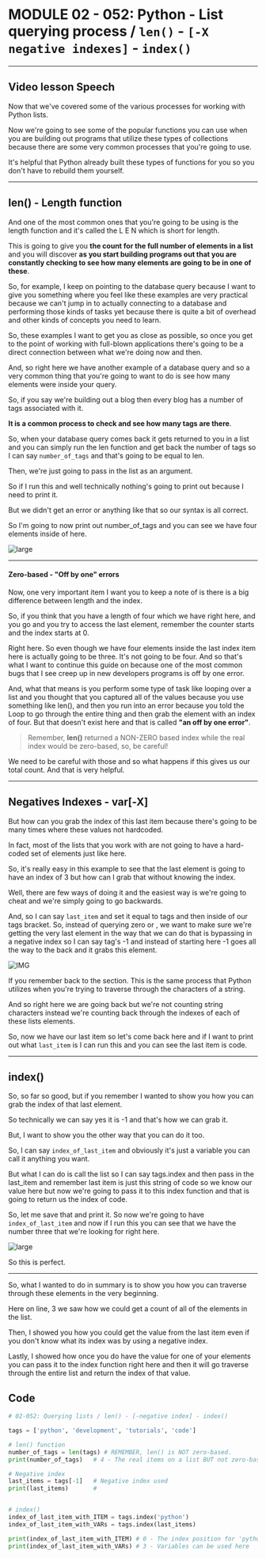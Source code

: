 # MODULE 02 - 052: Python - List querying process / `len()` - `[-X negative indexes]` - `index()`

****

## Video lesson Speech

Now that we've covered some of the various processes for working with Python lists.   

Now we're going to see some of the popular functions you can use when you are building out programs that utilize these types of collections because there are some very common processes that you're going to use.   

It's helpful that Python already built these types of functions for you so you don't have to rebuild them yourself.

****

## len() - Length function

And one of the most common ones that you're going to be using is the length function and it's called the L E N which is short for length.

This is going to give you **the count for the full number of elements in a list** and you will discover **as you start building programs out that you are constantly checking to see how many elements are going to be in one of these**.

So, for example, I keep on pointing to the database query because I want to give you something where you feel like these examples are very practical because we can't jump in to actually connecting to a database and performing those kinds of tasks yet because there is quite a bit of overhead and other kinds of concepts you need to learn.   

So, these examples I want to get you as close as possible, so once you get to the point of working with full-blown applications there's going to be a direct connection between what we're doing now and then.  

And, so right here we have another example of a database query and so a very common thing that you're going to want to do is see how many elements were 
inside your query.

So, if you say we're building out a blog then every blog has a number of tags associated with it.   

**It is a common process to check and see how many tags are there**.   

So, when your database query comes back it gets returned to you in a list and you can simply run the len function and get back the number of tags so I can say `number_of_tags` and that's going to be equal to len.  

 Then, we're just going to pass in the list as an argument.  

 So if I run this and well technically nothing's going to print out because I need to print it.   

But we didn't get an error or anything like that so our syntax is all correct.  

So I'm going to now print out number_of_tags and you can see we have four elements inside of here.

![large](02-052_IMG1.png)

****

#### Zero-based - "Off by one" errors

Now, one very important item I want you to keep a note of is there is a big difference between length and the index.   

So, if you think that you have a length of four which we have right here, and you go and you try to access the last element, remember the counter starts and the index starts at 0.   

Right here. So even though we have four elements inside the last index item here is actually going to be three.   It's not going to be four. And so that's what I want to continue this guide on because one of the most common bugs that I see creep up in new developers programs is off by one error.

And, what that means is you perform some type of task like looping over a list and you thought that you captured all of the values because you use something like len(), and then you run into an error because you told the Loop to go through the entire thing and then grab the element with an index of four. But that doesn't exist here and that is called **"an off by one error"**.  

> Remember, **len()** returned a NON-ZERO based index while the real index would be zero-based, so, be careful!

We need to be careful with those and so what happens if this gives us our total count. And that is very helpful.   

****

## Negatives Indexes - var[-X]

But how can you grab the index of this last item because there's going to be many times where these values not hardcoded.   

In fact, most of the lists that you work with are not going to have a hard-coded set of elements just like here.   

So, it's really easy in this example to see that the last element is going to have an index of 3 but how can I grab that without knowing the index. 

Well, there are few ways of doing it and the easiest way is we're going to cheat and we're simply going to go backwards.   

And, so I can say `last_item` and set it equal to tags and then inside of our tags bracket. 
So, instead of querying zero or ,  we want to make sure we're getting the very last element in the way that we can do that is bypassing in a negative index so I can say tag's -1 and instead of starting here -1 goes all the way to the back and it grabs this element.  

![IMG](02-052_IMG1b.png)

 If you remember back to the section. This is the same process that Python utilizes when you're trying to traverse through the characters of a string.

And so right here we are going back but we're not counting string characters instead we're counting back through the indexes of each of these lists elements.   

So, now we have our last item so let's come back here and if I want to print out what `last_item` is I can run this and you can see the last item is code.  

****

## index()

So, so far so good, but if you remember I wanted to show you how you can grab the index of that last element.   

So technically we can say yes it is -1 and that's how we can grab it.

But, I want to show you the other way that you can do it too.   

So, I can say `index_of_last_item` and obviously it's just a variable you can call it anything you want.   

But what I can do is call the list so I can say tags.index and then pass in the last_item and remember last item is just this string of code so we know our value here but now we're going to pass it to this index function and that is going to return us the index 
of code.  

 So, let me save that and print it. So now we're going to have `index_of_last_item` and now if I run this you can see that we have the number three that we're looking for right here.

![large](02-052_IMG2.png)

So this is perfect.

****

So, what I wanted to do in summary is to show you how you can traverse through these elements in the very beginning.  

 Here on line, 3 we saw how we could get a count of all of the elements in the list.   

Then, I showed you how you could get the value from the last item even if you 
don't know what its index was by using a negative index.

Lastly, I showed how once you do have the value for one of your elements you 
can pass it to the index function right here and then it will go traverse through the entire list and return the index of that value.

## Code

```python
# 02-052: Querying lists / len() - [-negative index] - index()

tags = ['python', 'development', 'tutorials', 'code']

# len() function
number_of_tags = len(tags) # REMEMBER, len() is NOT zero-based.
print(number_of_tags)   # 4 - The real items on a list BUT not zero-based.

# Negative index
last_items = tags[-1]   # Negative index used
print(last_items)       # 


# index()
index_of_last_item_with_ITEM = tags.index('python')
index_of_last_item_with_VARs = tags.index(last_items)

print(index_of_last_item_with_ITEM) # 0 - The index position for 'python' on the list
print(index_of_last_item_with_VARs) # 3 - Variables can be used here
```
